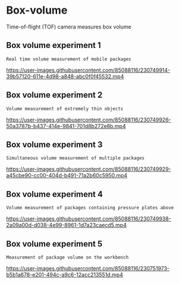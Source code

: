 # Box-volume
Time-of-flight (TOF) camera measures box volume

## Box volume experiment 1
```
Real time volume measurement of mobile packages
```
https://user-images.githubusercontent.com/85088116/230749914-39b57120-611e-4d98-a848-abc0f0f45532.mp4

## Box volume experiment 2
```
Volume measurement of extremely thin objects
```
https://user-images.githubusercontent.com/85088116/230749926-50a3787b-b437-414e-9841-701d8b272e8b.mp4

## Box volume experiment 3
```
Simultaneous volume measurement of multiple packages
```
https://user-images.githubusercontent.com/85088116/230749929-a45cbe90-cc00-404d-b491-71a2b60c5950.mp4

## Box volume experiment 4
```
Volume measurement of packages containing pressure plates above
```
https://user-images.githubusercontent.com/85088116/230749938-2a09a00d-d038-4e99-8961-1d7a23caecd5.mp4

## Box volume experiment 5
```
Measurement of package volume on the workbench
```
https://user-images.githubusercontent.com/85088116/230751973-b5b1a678-e201-494c-a9c6-12acc213551d.mp4
